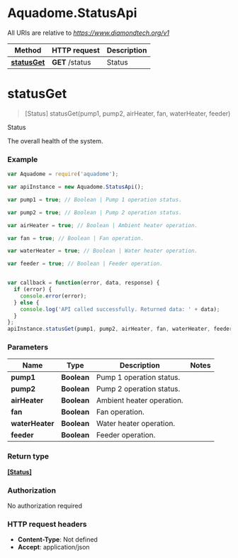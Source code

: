 # Aquadome.StatusApi

All URIs are relative to *https://www.diamondtech.org/v1*

Method | HTTP request | Description
------------- | ------------- | -------------
[**statusGet**](StatusApi.md#statusGet) | **GET** /status | Status


<a name="statusGet"></a>
# **statusGet**
> [Status] statusGet(pump1, pump2, airHeater, fan, waterHeater, feeder)

Status

The overall health of the system. 

### Example
```javascript
var Aquadome = require('aquadome');

var apiInstance = new Aquadome.StatusApi();

var pump1 = true; // Boolean | Pump 1 operation status.

var pump2 = true; // Boolean | Pump 2 operation status.

var airHeater = true; // Boolean | Ambient heater operation.

var fan = true; // Boolean | Fan operation.

var waterHeater = true; // Boolean | Water heater operation.

var feeder = true; // Boolean | Feeder operation.


var callback = function(error, data, response) {
  if (error) {
    console.error(error);
  } else {
    console.log('API called successfully. Returned data: ' + data);
  }
};
apiInstance.statusGet(pump1, pump2, airHeater, fan, waterHeater, feeder, callback);
```

### Parameters

Name | Type | Description  | Notes
------------- | ------------- | ------------- | -------------
 **pump1** | **Boolean**| Pump 1 operation status. | 
 **pump2** | **Boolean**| Pump 2 operation status. | 
 **airHeater** | **Boolean**| Ambient heater operation. | 
 **fan** | **Boolean**| Fan operation. | 
 **waterHeater** | **Boolean**| Water heater operation. | 
 **feeder** | **Boolean**| Feeder operation. | 

### Return type

[**[Status]**](Status.md)

### Authorization

No authorization required

### HTTP request headers

 - **Content-Type**: Not defined
 - **Accept**: application/json

